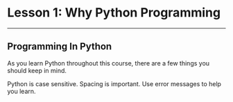 # Lesson 1: Why Python Programming 

___

## Programming In Python
As you learn Python throughout this course, there are a few things you should keep in mind.

Python is case sensitive.
Spacing is important.
Use error messages to help you learn.
